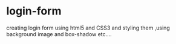 # login-form
creating  login form using html5 and CSS3  and styling them ,using background image and box-shadow etc....
